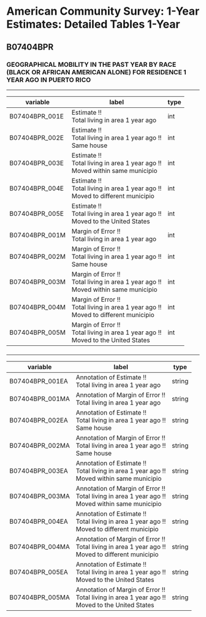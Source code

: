 # American Community Survey: 1-Year Estimates: Detailed Tables 1-Year

## B07404BPR

### GEOGRAPHICAL MOBILITY IN THE PAST YEAR BY RACE (BLACK OR AFRICAN AMERICAN ALONE) FOR RESIDENCE 1 YEAR AGO IN PUERTO RICO

___

| variable | label | type |
| ----- | ----- | ----- |
| B07404BPR_001E | Estimate !!<br>Total living in area 1 year ago | int |
| B07404BPR_002E | Estimate !!<br>Total living in area 1 year ago !!<br>Same house | int |
| B07404BPR_003E | Estimate !!<br>Total living in area 1 year ago !!<br>Moved within same municipio | int |
| B07404BPR_004E | Estimate !!<br>Total living in area 1 year ago !!<br>Moved to different municipio | int |
| B07404BPR_005E | Estimate !!<br>Total living in area 1 year ago !!<br>Moved to the United States | int |
| B07404BPR_001M | Margin of Error !!<br>Total living in area 1 year ago | int |
| B07404BPR_002M | Margin of Error !!<br>Total living in area 1 year ago !!<br>Same house | int |
| B07404BPR_003M | Margin of Error !!<br>Total living in area 1 year ago !!<br>Moved within same municipio | int |
| B07404BPR_004M | Margin of Error !!<br>Total living in area 1 year ago !!<br>Moved to different municipio | int |
| B07404BPR_005M | Margin of Error !!<br>Total living in area 1 year ago !!<br>Moved to the United States | int |
### 

___

| variable | label | type |
| ----- | ----- | ----- |
| B07404BPR_001EA | Annotation of Estimate !!<br>Total living in area 1 year ago | string |
| B07404BPR_001MA | Annotation of Margin of Error !!<br>Total living in area 1 year ago | string |
| B07404BPR_002EA | Annotation of Estimate !!<br>Total living in area 1 year ago !!<br>Same house | string |
| B07404BPR_002MA | Annotation of Margin of Error !!<br>Total living in area 1 year ago !!<br>Same house | string |
| B07404BPR_003EA | Annotation of Estimate !!<br>Total living in area 1 year ago !!<br>Moved within same municipio | string |
| B07404BPR_003MA | Annotation of Margin of Error !!<br>Total living in area 1 year ago !!<br>Moved within same municipio | string |
| B07404BPR_004EA | Annotation of Estimate !!<br>Total living in area 1 year ago !!<br>Moved to different municipio | string |
| B07404BPR_004MA | Annotation of Margin of Error !!<br>Total living in area 1 year ago !!<br>Moved to different municipio | string |
| B07404BPR_005EA | Annotation of Estimate !!<br>Total living in area 1 year ago !!<br>Moved to the United States | string |
| B07404BPR_005MA | Annotation of Margin of Error !!<br>Total living in area 1 year ago !!<br>Moved to the United States | string |

